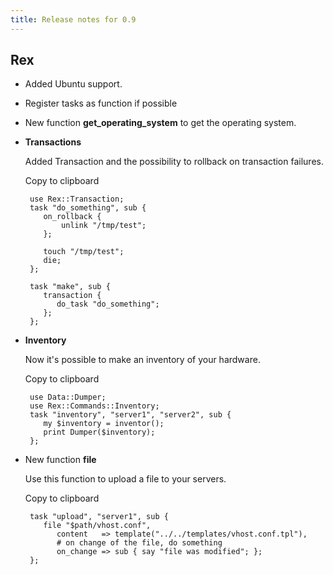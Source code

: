 ```yaml
---
title: Release notes for 0.9
---
```


## Rex

-   Added Ubuntu support.

-   Register tasks as function if possible

-   New function **get\_operating\_system** to get the operating system.

-   **Transactions**

    Added Transaction and the possibility to rollback on transaction failures.

    Copy to clipboard

         use Rex::Transaction;
         task "do_something", sub {
            on_rollback {
                unlink "/tmp/test";
            };
            
            touch "/tmp/test";
            die;
         };
         
         task "make", sub {
            transaction {
               do_task "do_something";
            };
         };

-   **Inventory**

    Now it's possible to make an inventory of your hardware.

    Copy to clipboard

         use Data::Dumper;
         use Rex::Commands::Inventory;
         task "inventory", "server1", "server2", sub {
            my $inventory = inventor();
            print Dumper($inventory);
         };

-   New function **file**

    Use this function to upload a file to your servers.

    Copy to clipboard

         task "upload", "server1", sub {
            file "$path/vhost.conf",
               content   => template("../../templates/vhost.conf.tpl"),
               # on change of the file, do something
               on_change => sub { say "file was modified"; };
         };


